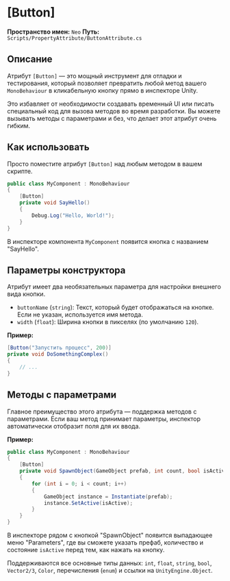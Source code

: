 
# [Button]

**Пространство имен:** `Neo`
**Путь:** `Scripts/PropertyAttribute/ButtonAttribute.cs`

## Описание

Атрибут `[Button]` — это мощный инструмент для отладки и тестирования, который позволяет превратить любой метод вашего `MonoBehaviour` в кликабельную кнопку прямо в инспекторе Unity.

Это избавляет от необходимости создавать временный UI или писать специальный код для вызова методов во время разработки. Вы можете вызывать методы с параметрами и без, что делает этот атрибут очень гибким.

## Как использовать

Просто поместите атрибут `[Button]` над любым методом в вашем скрипте.

```csharp
public class MyComponent : MonoBehaviour
{
    [Button]
    private void SayHello()
    {
        Debug.Log("Hello, World!");
    }
}
```

В инспекторе компонента `MyComponent` появится кнопка с названием "SayHello".

## Параметры конструктора

Атрибут имеет два необязательных параметра для настройки внешнего вида кнопки.

- `buttonName` (`string`): Текст, который будет отображаться на кнопке. Если не указан, используется имя метода.
- `width` (`float`): Ширина кнопки в пикселях (по умолчанию `120`).

**Пример:**

```csharp
[Button("Запустить процесс", 200)]
private void DoSomethingComplex()
{
    // ...
}
```

## Методы с параметрами

Главное преимущество этого атрибута — поддержка методов с параметрами. Если ваш метод принимает параметры, инспектор автоматически отобразит поля для их ввода.

**Пример:**

```csharp
public class MyComponent : MonoBehaviour
{
    [Button]
    private void SpawnObject(GameObject prefab, int count, bool isActive)
    {
        for (int i = 0; i < count; i++)
        {
            GameObject instance = Instantiate(prefab);
            instance.SetActive(isActive);
        }
    }
}
```

В инспекторе рядом с кнопкой "SpawnObject" появится выпадающее меню "Parameters", где вы сможете указать префаб, количество и состояние `isActive` перед тем, как нажать на кнопку.

Поддерживаются все основные типы данных: `int`, `float`, `string`, `bool`, `Vector2/3`, `Color`, перечисления (`enum`) и ссылки на `UnityEngine.Object`.
